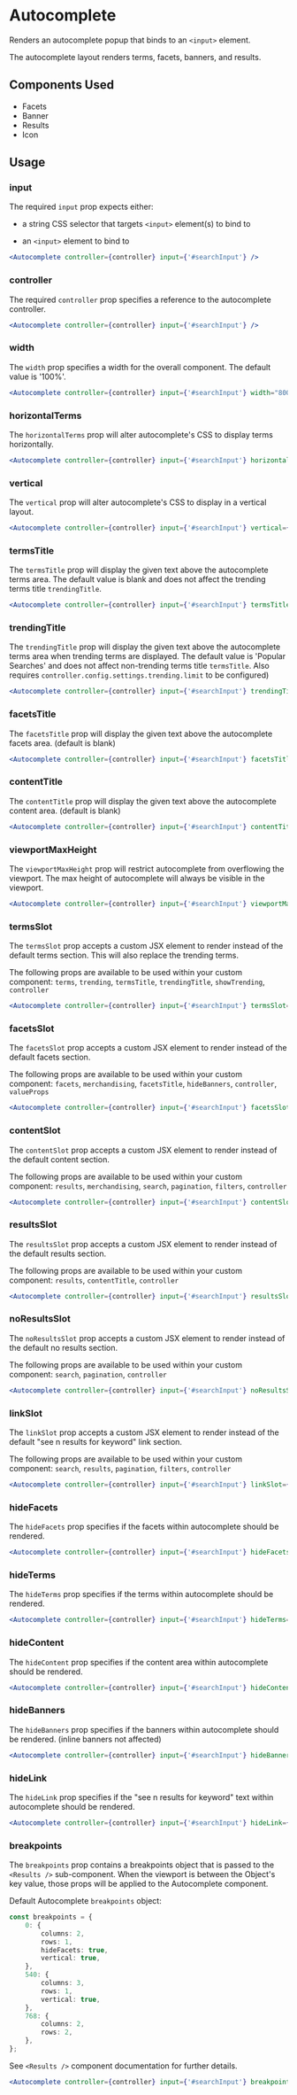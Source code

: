 # Autocomplete

Renders an autocomplete popup that binds to an `<input>` element.

The autocomplete layout renders terms, facets, banners, and results.

## Components Used
- Facets
- Banner
- Results
- Icon

## Usage

### input
The required `input` prop expects either:

- a string CSS selector that targets `<input>` element(s) to bind to

- an `<input>` element to bind to

```jsx
<Autocomplete controller={controller} input={'#searchInput'} />
```

### controller
The required `controller` prop specifies a reference to the autocomplete controller.

```jsx
<Autocomplete controller={controller} input={'#searchInput'} />
```

### width
The `width` prop specifies a width for the overall component. The default value is '100%'.

```jsx
<Autocomplete controller={controller} input={'#searchInput'} width="800px" />
```

### horizontalTerms
The `horizontalTerms` prop will alter autocomplete's CSS to display terms horizontally.

```jsx
<Autocomplete controller={controller} input={'#searchInput'} horizontalTerms={true} />
```

### vertical
The `vertical` prop will alter autocomplete's CSS to display in a vertical layout.

```jsx
<Autocomplete controller={controller} input={'#searchInput'} vertical={true} />
```

### termsTitle
The `termsTitle` prop will display the given text above the autocomplete terms area. The default value is blank and does not affect the trending terms title `trendingTitle`.

```jsx
<Autocomplete controller={controller} input={'#searchInput'} termsTitle={'Terms'} />
```

### trendingTitle
The `trendingTitle` prop will display the given text above the autocomplete terms area when trending terms are displayed. The default value is 'Popular Searches' and does not affect non-trending terms title `termsTitle`. Also requires `controller.config.settings.trending.limit` to be configured)

```jsx
<Autocomplete controller={controller} input={'#searchInput'} trendingTitle={'Trending'} />
```

### facetsTitle
The `facetsTitle` prop will display the given text above the autocomplete facets area. (default is blank)

```jsx
<Autocomplete controller={controller} input={'#searchInput'} facetsTitle={'Filter By'} />
```

### contentTitle
The `contentTitle` prop will display the given text above the autocomplete content area. (default is blank)

```jsx
<Autocomplete controller={controller} input={'#searchInput'} contentTitle={'Results'} />
```

### viewportMaxHeight
The `viewportMaxHeight` prop will restrict autocomplete from overflowing the viewport. The max height of autocomplete will always be visible in the viewport. 

```jsx
<Autocomplete controller={controller} input={'#searchInput'} viewportMaxHeight={true} />
```

### termsSlot
The `termsSlot` prop accepts a custom JSX element to render instead of the default terms section. This will also replace the trending terms.

The following props are available to be used within your custom component: `terms`, `trending`, `termsTitle`, `trendingTitle`, `showTrending`, `controller`

```jsx
<Autocomplete controller={controller} input={'#searchInput'} termsSlot={<CustomTermsComponent />} />
```

### facetsSlot
The `facetsSlot` prop accepts a custom JSX element to render instead of the default facets section. 

The following props are available to be used within your custom component: `facets`, `merchandising`, `facetsTitle`, `hideBanners`, `controller`, `valueProps`

```jsx
<Autocomplete controller={controller} input={'#searchInput'} facetsSlot={<CustomFacetsComponent />} />
```

### contentSlot
The `contentSlot` prop accepts a custom JSX element to render instead of the default content section. 

The following props are available to be used within your custom component: `results`, `merchandising`, `search`, `pagination`, `filters`, `controller`

```jsx
<Autocomplete controller={controller} input={'#searchInput'} contentSlot={<CustomContentComponent />} />
```

### resultsSlot
The `resultsSlot` prop accepts a custom JSX element to render instead of the default results section. 

The following props are available to be used within your custom component: `results`, `contentTitle`, `controller`

```jsx
<Autocomplete controller={controller} input={'#searchInput'} resultsSlot={<CustomResultsComponent />} />
```

### noResultsSlot
The `noResultsSlot` prop accepts a custom JSX element to render instead of the default no results section. 

The following props are available to be used within your custom component: `search`, `pagination`, `controller`

```jsx
<Autocomplete controller={controller} input={'#searchInput'} noResultsSlot={<CustomNoResultsComponent />} />
```

### linkSlot
The `linkSlot` prop accepts a custom JSX element to render instead of the default "see n results for keyword" link section. 

The following props are available to be used within your custom component: `search`, `results`, `pagination`, `filters`, `controller`

```jsx
<Autocomplete controller={controller} input={'#searchInput'} linkSlot={<CustomLinkComponent />} />
```

### hideFacets
The `hideFacets` prop specifies if the facets within autocomplete should be rendered.

```jsx
<Autocomplete controller={controller} input={'#searchInput'} hideFacets={true} />
```

### hideTerms
The `hideTerms` prop specifies if the terms within autocomplete should be rendered.

```jsx
<Autocomplete controller={controller} input={'#searchInput'} hideTerms={true} />
```

### hideContent
The `hideContent` prop specifies if the content area within autocomplete should be rendered.

```jsx
<Autocomplete controller={controller} input={'#searchInput'} hideContent={true} />
```

### hideBanners
The `hideBanners` prop specifies if the banners within autocomplete should be rendered. (inline banners not affected)

```jsx
<Autocomplete controller={controller} input={'#searchInput'} hideBanners={true} />
```

### hideLink
The `hideLink` prop specifies if the "see n results for keyword" text within autocomplete should be rendered.

```jsx
<Autocomplete controller={controller} input={'#searchInput'} hideLink={true} />
```


### breakpoints
The `breakpoints` prop contains a breakpoints object that is passed to the `<Results />` sub-component.
When the viewport is between the Object's key value, those props will be applied to the Autocomplete component.

Default Autocomplete `breakpoints` object:

```typescript
const breakpoints = {
    0: {
        columns: 2,
        rows: 1,
        hideFacets: true,
        vertical: true,
    },
    540: {
        columns: 3,
        rows: 1,
        vertical: true,
    },
    768: {
        columns: 2,
        rows: 2,
    },
};
```

See `<Results />` component documentation for further details.

```jsx
<Autocomplete controller={controller} input={'#searchInput'} breakpoints={breakpoints} />
```
